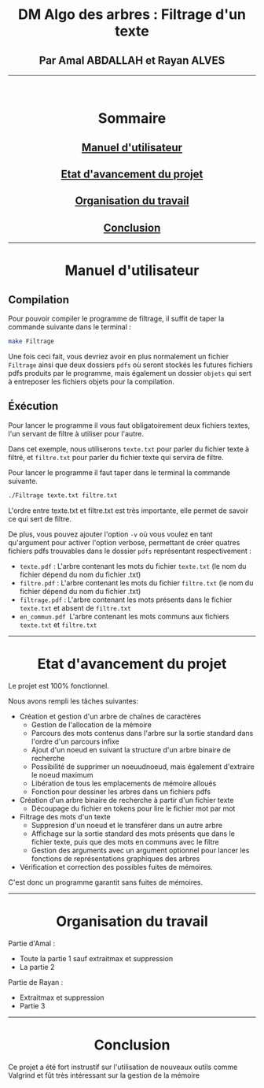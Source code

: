 <div style = "text-align: center;"> 

<h1> DM Algo des arbres&nbsp;: Filtrage d'un texte </h1>
<h2> Par Amal ABDALLAH et Rayan ALVES </h2>
</div>

---

<br>

<h1 style= "text-align:center"> Sommaire </h1>

<div style = "text-align:center">

## [Manuel d'utilisateur](#Manuel) 
## [Etat d'avancement du projet](#Etat)
## [Organisation du travail](#Organisation)
## [Conclusion](#Conclusion)

</div>

---
<div style = "text-align:center">

# <a name="Manuel">Manuel d'utilisateur</a>
</div>

## **Compilation**

Pour pouvoir compiler le programme de filtrage, il suffit de taper la commande suivante dans le terminal&nbsp;:
```bash
make Filtrage
```
Une fois ceci fait, vous devriez avoir en plus normalement un fichier <code>Filtrage</code> ainsi que deux dossiers
<code>pdfs</code> où seront stockés les futures fichiers pdfs produits par le programme, 
mais également un dossier <code>objets</code> qui sert à entreposer les fichiers objets pour la compilation.

## **Éxécution** 

Pour lancer le programme il vous faut obligatoirement deux fichiers textes, l'un servant de filtre
à utiliser pour l'autre.

Dans cet exemple, nous utiliserons <code>texte.txt</code> pour parler du fichier texte à filtré, et
<code>filtre.txt</code> pour parler du fichier texte qui servira de filtre.

Pour lancer le programme il faut taper dans le terminal la commande suivante.

```bash
./Filtrage texte.txt filtre.txt
```
L'ordre entre texte.txt et filtre.txt est très importante, elle permet de savoir ce qui sert de filtre.

De plus, vous pouvez ajouter l'option <code>-v</code> où vous voulez en tant qu'argument pour activer l'option verbose, permettant de créer quatres fichiers pdfs trouvables dans le dossier <code>pdfs</code> représentant respectivement :
- <code>texte.pdf</code>&nbsp;: L'arbre contenant les mots du fichier <code>texte.txt</code> (le nom du fichier dépend du nom du fichier .txt)
- <code>filtre.pdf</code>&nbsp;: L'arbre contenant les mots du fichier <code>filtre.txt</code> (le nom du fichier dépend du nom du fichier .txt)
- <code>filtrage.pdf</code>&nbsp;: L'arbre contenant les mots présents dans le fichier <code>texte.txt</code> et absent de <code>filtre.txt</code>
- <code>en_commun.pdf</code>&nbsp; L'arbre contenant les mots communs aux fichiers <code>texte.txt</code> et <code>filtre.txt</code>

---
<div style = "text-align:center">

# <a name="Etat">Etat d'avancement du projet</a>
</div>

Le projet est 100% fonctionnel.

Nous avons rempli les tâches suivantes:
- Création et gestion d'un arbre de chaînes de caractères
    - Gestion de l'allocation de la mémoire
    - Parcours des mots contenus dans l'arbre sur la sortie standard dans 
    l'ordre d'un parcours infixe
    - Ajout d'un noeud en suivant la structure d'un arbre binaire de recherche
    - Possibilité de supprimer un noeuudnoeud, mais également d'extraire le noeud maximum
    - Libération de tous les emplacements de mémoire alloués
    - Fonction pour dessiner les arbres dans un fichiers pdfs
- Création d'un arbre binaire de recherche à partir d'un fichier texte
    - Découpage du fichier en tokens pour lire le fichier mot par mot
- Filtrage des mots d'un texte
    - Suppresion d'un noeud et le transférer dans un autre arbre
    - Affichage sur la sortie standard des mots présents que dans le fichier texte,
    puis que des mots en communs avec le filtre
    - Gestion des arguments avec un argument optionnel pour lancer les fonctions de représentations
    graphiques des arbres
- Vérification et correction des possibles fuites de mémoires.

C'est donc un programme garantit sans fuites de mémoires.

---
<div style = "text-align: center">

# <a name="Organisation">Organisation du travail</a>
</div>

<p> Partie d'Amal : </p>
<ul>
<li>Toute la partie 1 sauf extraitmax et suppression</li>
<li> La partie 2
</ul>
<p> Partie de Rayan :</p>
<ul>
<li> Extraitmax et suppression </li>
<li> Partie 3
</ul>

---
<div style = "text-align:center">

# <a name="Conclusion">Conclusion</a>
</div>

Ce projet a été fort instrustif sur l'utilisation de nouveaux outils comme Valgrind et fût très intéressant sur la gestion de la mémoire
